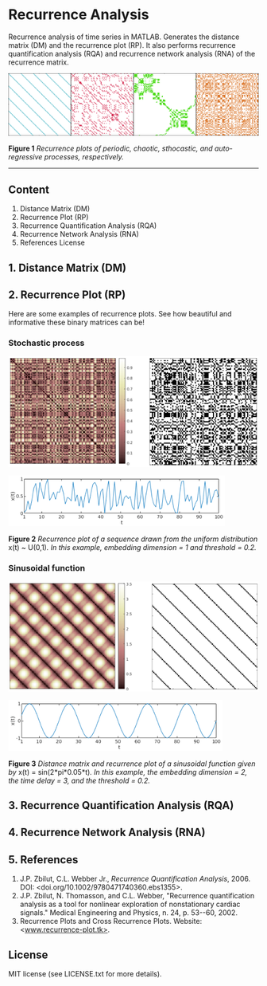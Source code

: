 # Recurrence Analysis

Recurrence analysis of time series in MATLAB. Generates the distance matrix (DM) and the recurrence plot (RP). It also performs recurrence quantification analysis (RQA) and recurrence network analysis (RNA) of the recurrence matrix.

![Recurrence plots of periodic, chaotic, sthocastic, and auto-regressive processes, respectively.](imgs/img0.png)

**Figure 1** _Recurrence plots of periodic, chaotic, sthocastic, and auto-regressive processes, respectively._

-----------

## Content

1. Distance Matrix (DM)
2. Recurrence Plot (RP)
3. Recurrence Quantification Analysis (RQA)
4. Recurrence Network Analysis (RNA)
5. References
License

## 1. Distance Matrix (DM)

## 2. Recurrence Plot (RP)

Here are some examples of recurrence plots. See how beautiful and informative these binary matrices can be!

### Stochastic process

![Recurrence plot of a sequence drawn from the uniform distribution](imgs/img1.png)

![The sequence drawn from the uniform distribution](imgs/img1_seq.png)

**Figure 2** _Recurrence plot of a sequence drawn from the uniform distribution_ x(t) \~ U(0,1)_. In this example, embedding dimension = 1 and threshold = 0.2._

### Sinusoidal function

![Recurrence plot of a sinusoidal function](imgs/img2.png)

![The sinusoidal function](imgs/img2_seq.png)

**Figure 3** _Distance matrix and recurrence plot of a sinusoidal function given by_ x(t) = sin(2\*pi\*0.05\*t)_. In this example, the embedding dimension = 2, the time delay = 3, and the threshold = 0.2._

## 3. Recurrence Quantification Analysis (RQA)

## 4. Recurrence Network Analysis (RNA)

## 5. References

1. J.P. Zbilut, C.L. Webber Jr., _Recurrence Quantification Analysis_, 2006. DOI: <doi.org/10.1002/9780471740360.ebs1355>.
2. J.P. Zbilut, N. Thomasson, and C.L. Webber, "Recurrence quantification analysis as a tool for nonlinear exploration of nonstationary cardiac signals." Medical Engineering and Physics, n. 24, p. 53--60, 2002.
3. Recurrence Plots and Cross Recurrence Plots. Website: <www.recurrence-plot.tk>.

## License

MIT license (see LICENSE.txt for more details).
